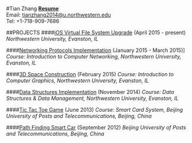 #Tian Zhang
[**Resume**](https://github.com/zhtiansweet/zhtiansweet.github.io/blob/master/Resume_Eng.pdf)  
Email: tianzhang2014@u.northwestern.edu  
Tel: +1-718-909-7686  

##PROJECTS
####[iOS Virtual File System Upgrade](https://github.com/zhtiansweet/virtual_filesystem-ios) (April 2015 - present)
_Northwestern University, Evanston, IL_

####[Networking Protocols Implementation](https://github.com/zhtiansweet/NetworkProtocol_EECS340) (January 2015 - March 2015)]  
_Course: Introduction to Computer Networking, Northwestern University, Evanston, IL_

####[3D Space Construction](https://github.com/zhtiansweet/3DSpace_EECS351) (February 2015)
_Course: Introduction to Computer Graphics, Northwestern University, Evanston, IL_  

####[Data Structures Implementation](https://github.com/zhtiansweet/DataStructure_EECS214) (November 2014)
_Course: Data Structures & Data Management, Northwestern University, Evanston, IL_

####[Tic Tac Toe Game](https://github.com/zhtiansweet/TicTacToe) (June 2013)
_Course: Smart Card System, Beijing University of Posts and Telecommunications, Beijing, China_

####[Path Finding Smart Car](https://github.com/zhtiansweet/SmartCar) (September 2012)
_Beijing University of Posts and Telecommunications, Beijing, China_

